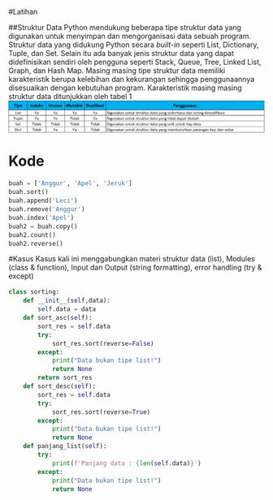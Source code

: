 #Latihan

##Struktur Data
Python mendukung beberapa tipe struktur data yang digunakan untuk menyimpan dan mengorganisasi data sebuah program. Struktur data yang didukung Python secara <i>built-in</i> seperti List, Dictionary, Tuple, dan Set. Selain itu ada banyak jenis struktur data yang dapat didefinisikan sendiri oleh pengguna seperti Stack, Queue, Tree, Linked List, Graph, dan Hash Map. Masing masing tipe struktur data memiliki karakteristik berupa kelebihan dan kekurangan sehingga penggunaannya disesuaikan dengan kebutuhan program. Karakteristik masing masing struktur data ditunjukkan oleh tabel 1
<img src="images/3a.png" align="center" width="600"/>



# Kode
```python
buah = ['Anggur', 'Apel', 'Jeruk']
buah.sort()
buah.append('Leci')
buah.remove('Anggur')
buah.index('Apel')
buah2 = buah.copy()
buah2.count()
buah2.reverse()
```







#Kasus
Kasus kali ini menggabungkan materi struktur data (list), Modules (class & function), Input dan Output (string formatting), error handling (try & except)

```python
class sorting:
    def __init__(self,data):
        self.data = data
    def sort_asc(self):    
        sort_res = self.data
        try:
            sort_res.sort(reverse=False)
        except:
            print("Data bukan tipe list!")
            return None
        return sort_res
    def sort_desc(self):
        sort_res = self.data
        try:
            sort_res.sort(reverse=True)
        except:
            print("Data bukan tipe list!")
            return None
    def panjang_list(self):
        try:
            print(f'Panjang data : {len(self.data)}')
        except:
            print("Data bukan tipe list!")
            return None
```